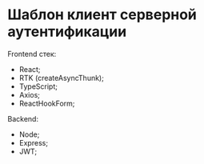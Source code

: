 # Шаблон клиент серверной аутентификации

Frontend стек:
- React;
- RTK (createAsyncThunk);
- TypeScript;
- Axios;
- ReactHookForm;

Backend:
- Node;
- Express;
- JWT;
